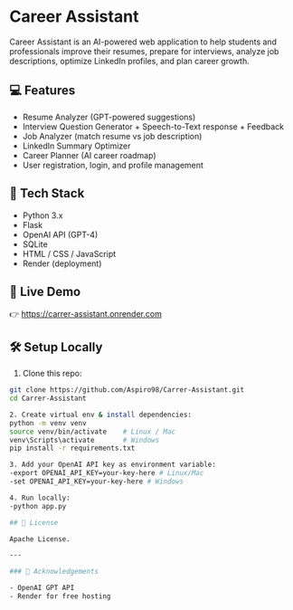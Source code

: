 # Career Assistant

Career Assistant is an AI-powered web application to help students and professionals improve their resumes, prepare for interviews, analyze job descriptions, optimize LinkedIn profiles, and plan career growth.

## 💻 Features

- Resume Analyzer (GPT-powered suggestions)
- Interview Question Generator + Speech-to-Text response + Feedback
- Job Analyzer (match resume vs job description)
- LinkedIn Summary Optimizer
- Career Planner (AI career roadmap)
- User registration, login, and profile management

## 🚀 Tech Stack

- Python 3.x
- Flask
- OpenAI API (GPT-4)
- SQLite
- HTML / CSS / JavaScript
- Render (deployment)

## 🎉 Live Demo

👉 https://carrer-assistant.onrender.com

## 🛠️ Setup Locally

1. Clone this repo:
```bash
git clone https://github.com/Aspiro98/Carrer-Assistant.git
cd Carrer-Assistant

2. Create virtual env & install dependencies:
python -m venv venv
source venv/bin/activate    # Linux / Mac
venv\Scripts\activate       # Windows
pip install -r requirements.txt

3. Add your OpenAI API key as environment variable:
-export OPENAI_API_KEY=your-key-here # Linux/Mac
-set OPENAI_API_KEY=your-key-here # Windows

4. Run locally:
-python app.py

## 📄 License

Apache License.

---

### 🙏 Acknowledgements

- OpenAI GPT API
- Render for free hosting

